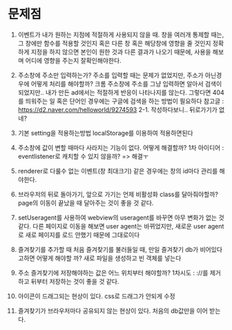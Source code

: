 # 문제점

1.  이벤트가 내가 원하는 지점에 적절하게 사용되지 않을 때.
    창을 여러개 통제할 때는, 그 창에만 함수를 적용할 것인지 혹은 다른 창 혹은 해당창에 영향을 줄 것인지
    정확하게 지정을 하지 않으면 본인이 원한 것과 다른 결과가 나오기 때문에, 사용을 해보며 어디에 영향을 주는지 잘확인해야한다.

2.  주소창에 주소만 입력하는가?
    주소를 입력할 때는 문제가 없었지만, 주소가 아닌경우에 어떻게 처리를 해야할까?
    크롬 주소창에 주소를 그냥 입력하면 알아서 검색이 되었지만.. 내가 만든 ad에서는 적절하게 반응이 나타나지를 않는다. 그렇다면 404를 띄워주는 일 혹은 단어인 경우에는 구글에 검색을 하는 방법이 필요하다
    참고글 : https://d2.naver.com/helloworld/9274593
    2-1. 작성하다보니.. 뒤로가기가 없네?

3.  기본 setting을 적용하는방법
    localStorage를 이용하여 적용하면된다

4.  주소창에 값이 변할 때마다 사라지는 기능이 없다. 어떻게 해결할까?
    1차 아이디어 : eventlistener로 캐치할 수 있지 않을까? => 해결ㅜ

5.  renderer로 다룰수 없는 이벤트(창 최대크기) 같은 경우에는 창의 id마다 관리를 해야한다.

6.  브라우저의 뒤로 돌아가기, 앞으로 가기는 언제 비활성화 class를 달아줘야할까?
    page의 이동이 끝났을 때 달아주는 것이 좋을 것 같다.

7.  setUseragent를 사용하여 webview의 useragent를 바꾸면 아무 변화가 없는 것 같다.
    다른 페이지로 이동을 해보면 user agent는 바뀌었지만, 새로운 user agent로 새로 페이지를 로드 안했기 때문에 그대로이다

8.  즐겨찾기를 추가할 때 처음 즐겨찾기를 불러들일 때, 만일 즐겨찾기 db가 비어있다고하면 어떻게 해야할 까? 새로 파일을 생성하고 빈 객체를 넣는다

9.  주소 즐겨찾기에 저장해야하는 값은 어느 위치부터 해야할까?
    1차시도 : ://를 제거하고 뒤부터 저장하는 것이 좋을 것 같다.

10. 아이콘이 드래그되는 현상이 있다.
    css로 드래그가 안되게 수정

11. 즐겨찾기가 브라우저마다 공유되지 않는 현상이 있다. 처음의 db값만을 이어 받는다.